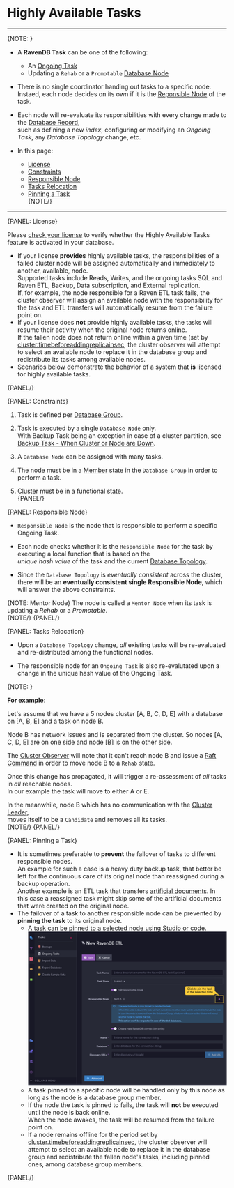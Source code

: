 # Highly Available Tasks
---

{NOTE: }

* A **RavenDB Task** can be one of the following:  

  * An [Ongoing Task](../../../studio/database/tasks/ongoing-tasks/general-info)  
  * Updating a `Rehab` or a `Promotable` [Database Node](../../../server/clustering/distribution/distributed-database#database-topology)  

* There is no single coordinator handing out tasks to a specific node.  
  Instaed, each node decides on its own if it is the [Reponsible Node](../../../server/clustering/distribution/highly-available-tasks#responsible-node) of the task.  

* Each node will re-evaluate its responsibilities with every change made to the [Database Record](../../../client-api/operations/server-wide/create-database),  
  such as defining a new _index_, configuring or modifying an _Ongoing Task_, any _Database Topology_ change, etc.  

* In this page:  
  * [License](../../../server/clustering/distribution/highly-available-tasks#license)  
  * [Constraints](../../../server/clustering/distribution/highly-available-tasks#constraints)  
  * [Responsible Node](../../../server/clustering/distribution/highly-available-tasks#responsible-node)  
  * [Tasks Relocation](../../../server/clustering/distribution/highly-available-tasks#tasks-relocation)  
  * [Pinning a Task](../../../server/clustering/distribution/highly-available-tasks#pinning-a-task)  
{NOTE/}

---

{PANEL: License}

Please [check your license](https://ravendb.net/buy) to verify whether the Highly Available Tasks feature 
is activated in your database.  
  
 * If your license **provides** highly available tasks, the responsibilities of a failed cluster node will 
   be assigned automatically and immediately to another, available, node.  
   Supported tasks include Reads, Writes, and the ongoing tasks SQL and Raven ETL, Backup, Data subscription, 
   and External replication.  
   If, for example, the node responsible for a Raven ETL task fails, the cluster observer will assign 
   an available node with the responsibility for the task and ETL transfers will automatically resume 
   from the failure point on.  
 * If your license does **not** provide highly available tasks, the tasks will resume their activity when 
   the original node returns online.  
   If the fallen node does not return online within a given time (set by 
   [cluster.timebeforeaddingreplicainsec](../../../server/configuration/cluster-configuration#cluster.timebeforeaddingreplicainsec), 
   the cluster observer will attempt to select an available node to replace it in the database group 
   and redistribute its tasks among available nodes.  
 * Scenarios [below](../../../server/clustering/distribution/highly-available-tasks#tasks-relocation) 
   demonstrate the behavior of a system that **is** licensed for highly available tasks.  

{PANEL/}

{PANEL: Constraints}

1. Task is defined per [Database Group](../../../server/clustering/distribution/distributed-database).  

2. Task is executed by a single `Database Node` only.  
   With Backup Task being an exception in case of a cluster partition, see [Backup Task - When Cluster or Node are Down](../../../studio/database/tasks/backup-task#when-the-cluster-or-node-are-down).  

3. A `Database Node` can be assigned with many tasks.  

4. The node must be in a [Member](../../../server/clustering/distribution/distributed-database#database-topology) state in the `Database Group` in order to perform a task.  

5. Cluster must be in a functional state.  
{PANEL/}

{PANEL: Responsible Node}

* `Responsible Node` is the node that is responsible to perform a specific Ongoing Task.  

* Each node checks whether it is the `Responsible Node` for the task by executing a local function that is based on the  
  _unique hash value_ of the task and the current [Database Topology](../../../server/clustering/distribution/distributed-database#database-topology).  

* Since the `Database Topology` is _eventually consistent_ across the cluster,  
  there will be an **eventually consistent single Responsible Node**, which will answer the above constraints.  

{NOTE: Mentor Node}
The node is called a `Mentor Node` when its task is updating a _Rehab_ or a _Promotable_.  
{NOTE/}
{PANEL/}

{PANEL: Tasks Relocation}

* Upon a `Database Topology` change, _all_ existing tasks will be re-evaluated and 
  re-distributed among the functional nodes.   

* The responsible node for an `Ongoing Task` is also re-evalutated upon a change in the 
  unique hash value of the Ongoing Task.  

{NOTE: }

**For example**:  

Let's assume that we have a 5 nodes cluster [A, B, C, D, E] with a database on [A, B, E] and a task on node B.  

Node B has network issues and is separated from the cluster. 
So nodes [A, C, D, E] are on one side and node [B] is on the other side.  

The [Cluster Observer](../../../server/clustering/distribution/cluster-observer) will note that it can't reach node B 
and issue a [Raft Command](../../../server/clustering/rachis/consensus-operations) in order to move node B to a `Rehab` state.  

Once this change has propagated, it will trigger a re-assessment of _all_ tasks in _all_ reachable nodes.  
In our example the task will move to either A or E.  

In the meanwhile, node B which has no communication with the [Cluster Leader](../../../server/clustering/rachis/cluster-topology),  
moves itself to be a `Candidate` and removes all its tasks.  
{NOTE/}
{PANEL/}

{PANEL: Pinning a Task}

* It is sometimes preferable to **prevent** the failover of tasks to different responsible nodes.  
  An example for such a case is a heavy duty backup task, that better be left for the continuous care 
  of its original node than reassigned during a backup operation.  
  Another example is an ETL task that transfers 
  [artificial documents](../../../studio/database/indexes/create-map-reduce-index#saving-map-reduce-results-in-a-collection-(artificial-documents)). 
  In this case a reassigned task might skip some of the artificial documents that were created on 
  the original node.  
* The failover of a task to another responsible node can be prevented by **pinning the task** to 
  its original node.  
   * A task can be pinned to a selected node using Studio or code.  
     ![Pinning an ETL Task Using Studio](images/pinning-etl-task.png "Pinning an ETL Task Using Studio") 
   * A task pinned to a specific node will be handled only by this node as long as the node is a database group member.  
   * If the node the task is pinned to fails, the task will **not** be executed until the node is back online.  
     When the node awakes, the task will be resumed from the failure point on.  
   * If a node remains offline for the period set by 
     [cluster.timebeforeaddingreplicainsec](../../../server/configuration/cluster-configuration#cluster.timebeforeaddingreplicainsec), 
     the cluster observer will attempt to select an available node to replace it in the database group 
     and redistribute the fallen node's tasks, including pinned ones, among database group members.  

{PANEL/}

